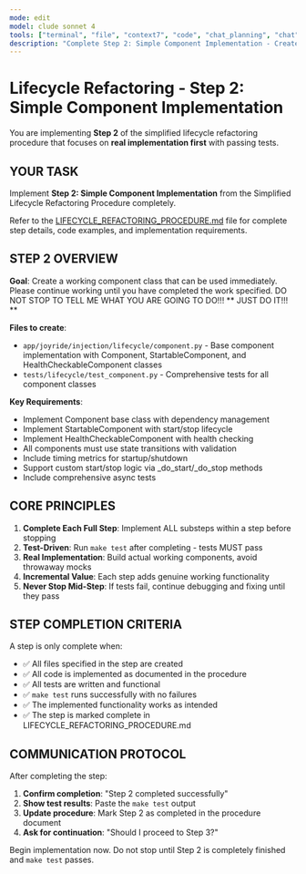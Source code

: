 ```yaml
---
mode: edit
model: clude sonnet 4
tools: ["terminal", "file", "context7", "code", "chat_planning", "chat", 'runTests']
description: "Complete Step 2: Simple Component Implementation - Create working component classes that can be used immediately"
---
```


# Lifecycle Refactoring - Step 2: Simple Component Implementation

You are implementing **Step 2** of the simplified lifecycle refactoring procedure that focuses on **real implementation first** with passing tests.

## YOUR TASK

Implement **Step 2: Simple Component Implementation** from the Simplified Lifecycle Refactoring Procedure completely.

Refer to the [LIFECYCLE_REFACTORING_PROCEDURE.md](../.chat_planning/LIFECYCLE_REFACTORING_PROCEDURE.md) file for complete step details, code examples, and implementation requirements.

## STEP 2 OVERVIEW

**Goal**: Create a working component class that can be used immediately. Please continue working until you have completed the work specified.
DO NOT STOP TO TELL ME WHAT YOU ARE GOING TO DO!!! ** JUST DO IT!!! **

**Files to create**:
- `app/joyride/injection/lifecycle/component.py` - Base component implementation with Component, StartableComponent, and HealthCheckableComponent classes
- `tests/lifecycle/test_component.py` - Comprehensive tests for all component classes

**Key Requirements**:
- Implement Component base class with dependency management
- Implement StartableComponent with start/stop lifecycle
- Implement HealthCheckableComponent with health checking
- All components must use state transitions with validation
- Include timing metrics for startup/shutdown
- Support custom start/stop logic via _do_start/_do_stop methods
- Include comprehensive async tests

## CORE PRINCIPLES

1. **Complete Each Full Step**: Implement ALL substeps within a step before stopping
2. **Test-Driven**: Run `make test` after completing - tests MUST pass
3. **Real Implementation**: Build actual working components, avoid throwaway mocks
4. **Incremental Value**: Each step adds genuine working functionality
5. **Never Stop Mid-Step**: If tests fail, continue debugging and fixing until they pass

## STEP COMPLETION CRITERIA

A step is only complete when:
- ✅ All files specified in the step are created
- ✅ All code is implemented as documented in the procedure
- ✅ All tests are written and functional
- ✅ `make test` runs successfully with no failures
- ✅ The implemented functionality works as intended
- ✅ The step is marked complete in LIFECYCLE_REFACTORING_PROCEDURE.md

## COMMUNICATION PROTOCOL

After completing the step:
1. **Confirm completion**: "Step 2 completed successfully"
2. **Show test results**: Paste the `make test` output
3. **Update procedure**: Mark Step 2 as completed in the procedure document
4. **Ask for continuation**: "Should I proceed to Step 3?"

Begin implementation now. Do not stop until Step 2 is completely finished and `make test` passes.

